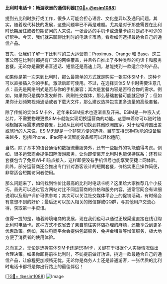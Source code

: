 **比利时电话卡：畅游欧洲的通信利器[[TG💪+ @esim1088](https://t.me/s/esim1088)]**

提到去比利时旅行或工作，很多人可能会担心语言、文化差异以及通讯问题。其实，随着现代科技的发展，这些问题早已不再是难题。尤其是对于那些需要在比利时长期居住或者短期访问的人来说，一张合适的手机卡或流量卡绝对是必不可少的好帮手。今天，我们就来聊聊比利时的电话卡市场，看看如何选择最适合自己的通信产品。

首先，让我们了解一下比利时的三大运营商：Proximus、Orange 和 Base。这三家公司在比利时都拥有广泛的网络覆盖，并且各自推出了多种类型的电话卡和服务套餐。无论你是需要语音通话、短信还是高速上网，总能找到一款适合你的产品。

如果你是第一次来到比利时，那么最简单的方式就是购买一张实体SIM卡。这种卡可以直接插入你的手机，激活后即可使用。不过，在选择实体SIM卡时需要注意几点：首先是网络制式是否与你的手机兼容；其次是套餐内容是否符合你的需求。例如，如果你只是偶尔发发邮件、刷刷社交媒体，那么基础套餐可能就足够了；但如果你计划频繁视频通话或者下载大文件，那么建议选择包含更多流量的高级套餐。

除了传统的实体SIM卡外，近年来ESIM技术也逐渐普及开来。ESIM是一种嵌入式芯片，不需要物理更换SIM卡就能实现切换运营商的功能。这意味着你可以随时随地根据实际需求调整套餐，比如从比利时切换到其他欧洲国家。对于经常跨国出差或旅行的人来说，ESIM无疑是一个非常方便的选择。目前支持ESIM功能的设备越来越多，包括iPhone、iPad等主流智能设备都可以轻松适配。

当然，除了基本的语音通话和数据流量服务外，还有一些额外的功能值得考虑。例如，很多运营商会提供国际漫游服务，让你即使离开比利时也能保持联系；还有些套餐包含了免费Wi-Fi热点接入，这样即便没有手机信号也能享受便捷上网体验。此外，部分运营商还会推出专门针对游客设计的短期套餐，价格实惠且操作简便，非常适合短期访问者使用。

那么问题来了，如何找到性价比最高的比利时电话卡呢？这里给大家推荐几个小技巧。首先可以通过官方网站对比不同运营商的价格和服务内容，通常官网会有详细说明以及用户评价可供参考；其次可以关注社交媒体平台上的促销活动，有时候会有意想不到的好价；最后还可以加入相关的微信群或QQ群，与其他用户交流心得，获取第一手资讯。

值得一提的是，随着跨境电商的发展，现在我们也可以通过正规渠道直接在线订购比利时电话卡。这种方式不仅省去了亲自前往实体店办理的麻烦，还能享受到更多优惠政策。例如，某些电商平台会提供包邮服务、免押金租赁等增值服务，极大地方便了消费者的使用体验。

总而言之，无论是选择实体SIM卡还是ESIM卡，关键在于根据个人实际情况做出合理决策。如果你即将前往比利时，不妨提前做好功课，挑选一款最适合自己的通信产品，让旅程更加顺畅无忧。无论你是商务人士还是普通游客，一张优质的比利时电话卡都将是你出行路上的最佳伴侣！

[[TG💪+ @esim1088](https://t.me/s/esim1088)] 
![Image](https://i.postimg.cc/4NQfJmqS/Snipaste-2025-05-13-00-14-12.png)